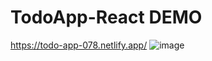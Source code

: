# TodoApp-React DEMO
https://todo-app-078.netlify.app/
![image](https://user-images.githubusercontent.com/85945160/227736063-90c1dcad-b89e-457f-843f-8b31499231a0.png)
